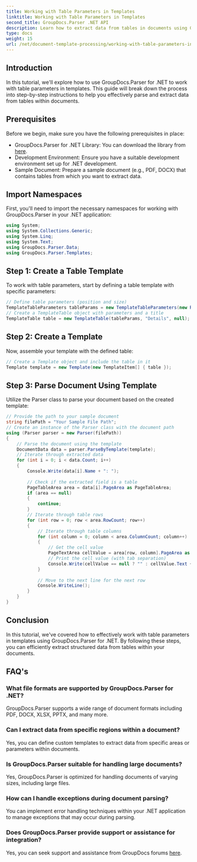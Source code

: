 ```yaml
---
title: Working with Table Parameters in Templates
linktitle: Working with Table Parameters in Templates
second_title: GroupDocs.Parser .NET API
description: Learn how to extract data from tables in documents using GroupDocs.Parser for .NET. Step-by-step guide for table parameter usage.
type: docs
weight: 15
url: /net/document-template-processing/working-with-table-parameters-in-templates/
---
```

## Introduction
In this tutorial, we'll explore how to use GroupDocs.Parser for .NET to work with table parameters in templates. This guide will break down the process into step-by-step instructions to help you effectively parse and extract data from tables within documents.
## Prerequisites
Before we begin, make sure you have the following prerequisites in place:
- GroupDocs.Parser for .NET Library: You can download the library from [here](https://releases.groupdocs.com/parser/net/).
- Development Environment: Ensure you have a suitable development environment set up for .NET development.
- Sample Document: Prepare a sample document (e.g., PDF, DOCX) that contains tables from which you want to extract data.

## Import Namespaces
First, you'll need to import the necessary namespaces for working with GroupDocs.Parser in your .NET application:
```csharp
using System;
using System.Collections.Generic;
using System.Linq;
using System.Text;
using GroupDocs.Parser.Data;
using GroupDocs.Parser.Templates;
```
## Step 1: Create a Table Template
To work with table parameters, start by defining a table template with specific parameters:
```csharp
// Define table parameters (position and size)
TemplateTableParameters tableParams = new TemplateTableParameters(new Rectangle(new Point(35, 320), new Size(530, 55)), null);
// Create a TemplateTable object with parameters and a title
TemplateTable table = new TemplateTable(tableParams, "Details", null);
```
## Step 2: Create a Template
Now, assemble your template with the defined table:
```csharp
// Create a Template object and include the table in it
Template template = new Template(new TemplateItem[] { table });
```
## Step 3: Parse Document Using Template
Utilize the Parser class to parse your document based on the created template:
```csharp
// Provide the path to your sample document
string filePath = "Your Sample File Path";
// Create an instance of the Parser class with the document path
using (Parser parser = new Parser(filePath))
{
    // Parse the document using the template
    DocumentData data = parser.ParseByTemplate(template);
    // Iterate through extracted data
    for (int i = 0; i < data.Count; i++)
    {
        Console.Write(data[i].Name + ": ");
        
        // Check if the extracted field is a table
        PageTableArea area = data[i].PageArea as PageTableArea;
        if (area == null)
        {
            continue;
        }
        // Iterate through table rows
        for (int row = 0; row < area.RowCount; row++)
        {
            // Iterate through table columns
            for (int column = 0; column < area.ColumnCount; column++)
            {
                // Get the cell value
                PageTextArea cellValue = area[row, column].PageArea as PageTextArea;
                // Print the cell value (with tab separation)
                Console.Write(cellValue == null ? "" : cellValue.Text + "\t");
            }
            
            // Move to the next line for the next row
            Console.WriteLine();
        }
    }
}
```

## Conclusion
In this tutorial, we've covered how to effectively work with table parameters in templates using GroupDocs.Parser for .NET. By following these steps, you can efficiently extract structured data from tables within your documents.

## FAQ's
### What file formats are supported by GroupDocs.Parser for .NET?
GroupDocs.Parser supports a wide range of document formats including PDF, DOCX, XLSX, PPTX, and many more.
### Can I extract data from specific regions within a document?
Yes, you can define custom templates to extract data from specific areas or parameters within documents.
### Is GroupDocs.Parser suitable for handling large documents?
Yes, GroupDocs.Parser is optimized for handling documents of varying sizes, including large files.
### How can I handle exceptions during document parsing?
You can implement error handling techniques within your .NET application to manage exceptions that may occur during parsing.
### Does GroupDocs.Parser provide support or assistance for integration?
Yes, you can seek support and assistance from GroupDocs forums [here](https://forum.groupdocs.com/c/parser/17).
